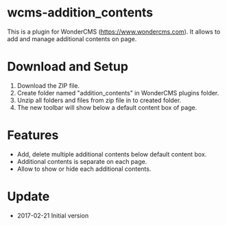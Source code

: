 # wcms-addition_contents
This is a plugin for WonderCMS (https://www.wondercms.com). It allows to add and manage additional contents on page.

# Download and Setup
1. Download the ZIP file.
2. Create folder named "addition_contents" in WonderCMS plugins folder. 
3. Unzip all folders and files from zip file in to created folder.
4. The new toolbar will show below a default content box of page.

# Features
- Add, delete multiple additional contents below default content box.
- Additional contents is separate on each page.
- Allow to show or hide each additional contents.

# Update
* 2017-02-21 Initial version
